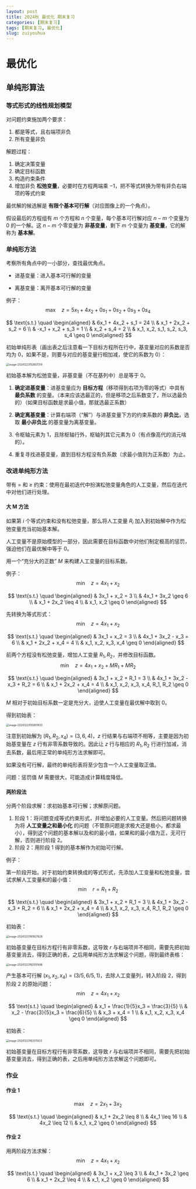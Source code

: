 ```yaml
---
layout: post
title: 2024秋 最优化 期末复习
categories: [期末复习]
tags: [期末复习, 最优化]
slug: zuiyouhua
---
```


# 最优化

## 单纯形算法

### 等式形式的线性规划模型

对问题约束施加两个要求：

1. 都是等式，且右端项非负
2. 所有变量非负

解题过程：

1. 确定决策变量
2. 确定目标函数
3. 构造约束条件
4. 增加非负 **松弛变量**，必要时在方程两端乘 $-1$，把不等式转换为带有非负右端项的等式约束

最优解的候选解是 **有限个基本可行解**（对应图像上的一个角点）。

假设最后的方程组有 $m$ 个方程和 $n$ 个变量，每个基本可行解对应 $n-m$ 个变量为 $0$ 的一个解。这 $n-m$ 个零变量为 **非基变量**，剩下 $m$ 个变量为 **基变量**，它的解称为 **基本解**。

### 单纯形方法

考察所有角点中的一小部分，查找最优角点。

- 进基变量：进入基本可行解的变量

- 离基变量：离开基本可行解的变量

例子：
$$
\text{max} \quad z = 5x_1 + 4x_2 + 0s_1 + 0s_2 + 0s_3 + 0s_4
$$

$$
\text{s.t.} \quad 
\begin{aligned}
    & 6x_1 + 4x_2 + s_1 = 24 \\
    & x_1 + 2x_2 + s_2 = 6 \\
    & -x_1 + x_2 + s_3 = 1 \\
    & x_2 + s_4 = 2 \\
    & x_1, x_2, s_1, s_2, s_3, s_4 \geq 0
\end{aligned}
$$

初始单纯形表（画出表之后注意看一下目标方程所在行中，基变量对应的系数是否均为 $0$，如果不是，则要与对应的基变量行相加减，使它的系数为 $0$）：

<img src="./../images/2024-12-23-%E6%9C%80%E4%BC%98%E5%8C%96/image-20241223152607314.png" alt="image-20241223152607314" style="zoom:50%;" />

初始基本解为松弛变量，非基变量（不在基列中）总是等于 $0$。

1. **确定进基变量**：进基变量应为 **目标方程**（移项得到右项为零的等式）中具有 **最负系数** 的变量。（本来应该选最正的，但是移项之后系数变了，所以选最负的）（如果目标函数是求最小值，那就选最正系数）

2. **确定离基变量**：计算右端项（“解”）与进基变量下方的约束系数的 **非负比**，选取 **最小非负比** 的基变量为离基变量。
3. 令枢轴元素为 $1$，且除枢轴行外，枢轴列其它元素为 $0$（有点像高代的消元啥的）。
4. 重复寻找进基变量，直到目标方程没有负系数（求最小值则为正系数）为止。

### 改进单纯形方法

带有 $=$ 和 $\ge$ 约束：使用在最初迭代中扮演松弛变量角色的人工变量，然后在迭代中对他们进行处理。

#### 大 M 方法

如果第 $i$ 个等式约束和没有松弛变量，那么将人工变量 $R_i$ 加入到初始解中作为松弛变量充当初始基本解。

人工变量不是原始模型的一部分，因此需要在目标函数中对他们制定极高的惩罚，强迫他们在最优解中等于 $0$。

用一个“充分大的正数” $M$ 来构建人工变量的目标系数。

例子：
$$
\text{min} \quad z = 4x_1 + x_2
$$

$$
\text{s.t.} \quad 
\begin{aligned}
    & 3x_1 + x_2 = 3 \\
    & 4x_1 + 3x_2 \geq 6 \\
    & x_1 + 2x_2 \leq 4 \\
    & x_1, x_2 \geq 0
\end{aligned}
$$

先转换为等式形式：
$$
\text{min} \quad z = 4x_1 + x_2
$$

$$
\text{s.t.} \quad 
\begin{aligned}
    & 3x_1 + x_2 = 3 \\
    & 4x_1 + 3x_2 - x_3 = 6 \\
    & x_1 + 2x_2 + x_4 = 4 \\
    & x_1, x_2, x_3, x_4 \geq 0
\end{aligned}
$$

前两个方程没有松弛变量，增加人工变量 $R_1, R_2$，并修改目标函数。
$$
\text{min} \quad z = 4x_1 + x_2 + MR_1 + MR_2
$$

$$
\text{s.t.} \quad 
\begin{aligned}
    & 3x_1 + x_2 + R_1 = 3 \\
    & 4x_1 + 3x_2 - x_3 + R_2 = 6 \\
    & x_1 + 2x_2 + x_4 = 4 \\
    & x_1, x_2, x_3, x_4, R_1, R_2 \geq 0
\end{aligned}
$$

$M$ 相对于初始目标系数一定是充分大，迫使人工变量在最优解中取到 $0$。

得到初始表：

<img src="./../images/2024-12-23-%E6%9C%80%E4%BC%98%E5%8C%96/image-20241223155851933.png" alt="image-20241223155851933" style="zoom:50%;" />

注意到初始解为 $(R_1, R_2, x_4) = (3, 6, 4)$，$z$ 行结果与右端项不相等，主要是因为初始基变量在 $z$ 行有非零系数导致的。因此让 $z$ 行与相应的 $R_1, R_2$ 行进行加减，消去系数，最后用正常的单纯形方法求解即可。

如果没有可行解，最终的单纯形表将至少包含一个人工变量取正值。

问题：惩罚值 $M$ 需要很大，可能造成计算精度降低。

#### 两阶段法

分两个阶段求解：求初始基本可行解；求解原问题。

1. 阶段 1：将问题变成等式约束形式，并增加必要的人工变量。然后把问题转换为将 **人工变量之和最小化** 的问题（不管原问题是求极大还是极小，都求最小），得到这个问题的基本解以及和的最小值，如果和的最小值为正，无可行解，否则进行阶段 2。
2. 阶段 2：用阶段 1 得到的基本解作为初始可行解。

例子：

第一阶段开始，对于初始约束转换成的等式形式，先添加人工变量和松弛变量，尝试求解人工变量和的最小值：
$$
\text{min} \quad r = R_1 + R_2
$$

$$
\text{s.t.} \quad 
\begin{aligned}
    & 3x_1 + x_2 + R_1 = 3 \\
    & 4x_1 + 3x_2 - x_3 + R_2 = 6 \\
    & x_1 + 2x_2 + x_4 = 4 \\
    & x_1, x_2, x_3, x_4, R_1, R_2 \geq 0
\end{aligned}
$$

初始表：

<img src="./../images/2024-12-23-%E6%9C%80%E4%BC%98%E5%8C%96/image-20241223161927628.png" alt="image-20241223161927628" style="zoom:50%;" />

初始基变量在目标方程行有非零系数，这导致 $r$ 与右端项并不相同，需要先把初始基变量消去，得到正确的表，之后用单纯形方法求解这个问题，得到最终表格：

<img src="./../images/2024-12-23-%E6%9C%80%E4%BC%98%E5%8C%96/image-20241223162551936.png" alt="image-20241223162551936" style="zoom:50%;" />

产生基本可行解 $(x_1, x_2, x_4) = (3/5, 6/5, 1)$，去除人工变量列，转入阶段 2，得到阶段 2 的原始问题：
$$
\text{min} \quad z = 4x_1 + x_2
$$

$$
\text{s.t.} \quad 
\begin{aligned}
    & x_1 + \frac{1}{5}x_3 = \frac{3}{5} \\
    & x_2 - \frac{3}{5}x_3 = \frac{6}{5} \\
    & x_3 + x_4 = 1 \\
    & x_1, x_2, x_3, x_4 \geq 0
\end{aligned}
$$

初始表：

<img src="./../images/2024-12-23-%E6%9C%80%E4%BC%98%E5%8C%96/image-20241223163311433.png" alt="image-20241223163311433" style="zoom:50%;" />

初始基变量在目标方程行有非零系数，这导致 $r$ 与右端项并不相同，需要先把初始基变量消去，得到正确的表，之后用单纯形方法求解这个问题即可。

### 作业

#### 作业 1

$$
\text{max} \quad z = 2x_1 + 3x_2
$$

$$
\text{s.t.} \quad 
\begin{aligned}
    & x_1 + 2x_2 \leq 8 \\
    & 4x_1 \leq 16 \\
    & 4x_2 \leq 12 \\
    & x_1, x_2 \geq 0
\end{aligned}
$$

#### 作业 2

用两阶段方法求解：
$$
\text{min} \quad z = 4x_1 + x_2
$$

$$
\text{s.t.} \quad 
\begin{aligned}
    & 3x_1 + x_2 \leq 3 \\
    & 4x_1 + 3x_2 \geq 6 \\
    & x_1 + 2x_2 \leq 4 \\
    & x_1, x_2 \geq 0
\end{aligned}
$$